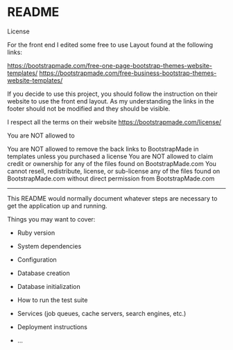 # README

License

For the front end I edited some free to use Layout found at the following links:

https://bootstrapmade.com/free-one-page-bootstrap-themes-website-templates/
https://bootstrapmade.com/free-business-bootstrap-themes-website-templates/

If you decide to use this project, you should follow the instruction on their website to use the front end layout.
As my understanding the links in the footer should not be modified and they should be visible.

I respect all the terms on their website
https://bootstrapmade.com/license/

You are NOT allowed to

You are NOT allowed to remove the back links to BootstrapMade in templates unless you purchased a license
You are NOT allowed to claim credit or ownership for any of the files found on BootstrapMade.com
You cannot resell, redistribute, license, or sub-license any of the files found on BootstrapMade.com without direct permission from BootstrapMade.com

----------------------------------------------------------------------------------------------------------------------

This README would normally document whatever steps are necessary to get the
application up and running.

Things you may want to cover:

* Ruby version

* System dependencies

* Configuration

* Database creation

* Database initialization

* How to run the test suite

* Services (job queues, cache servers, search engines, etc.)

* Deployment instructions

* ...
